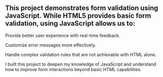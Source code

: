 ## This project demonstrates form validation using JavaScript. While HTML5 provides basic form validation, using JavaScript allows us to:

Provide better user experience with real-time feedback.

Customize error messages more effectively.

Handle complex validation rules that are not achievable with HTML alone.

I built this project to deepen my knowledge of JavaScript and understand how to improve form interactions beyond basic HTML capabilities.
